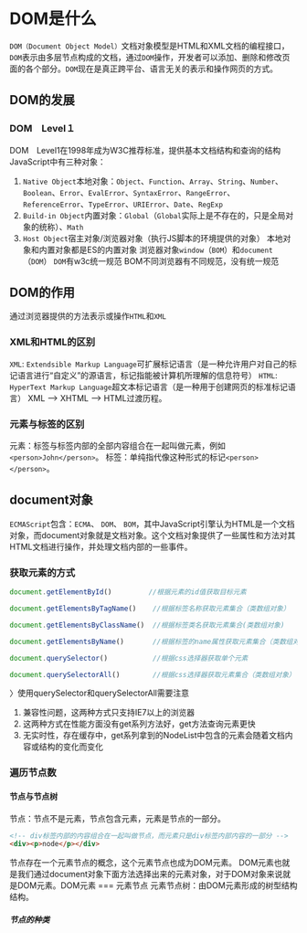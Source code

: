 # DOM是什么
`DOM（Document Object Model）`文档对象模型是HTML和XML文档的编程接口，`DOM`表示由多层节点构成的文档，通过`DOM`操作，开发者可以添加、删除和修改页面的各个部分。`DOM`现在是真正跨平台、语言无关的表示和操作网页的方式。
## DOM的发展
### DOM　Level１
DOM　Level1在1998年成为W3C推荐标准，提供基本文档结构和查询的结构
JavaScript中有三种对象：
1. `Native Object`本地对象：`Object`、`Function`、`Array`、`String`、`Number`、`Boolean`、`Error`、`EvalError`、`SyntaxError`、`RangeError`、`ReferenceError`、`TypeError`、`URIError`、`Date`、`RegExp`
2. `Build-in Object`内置对象：`Global`（`Global`实际上是不存在的，只是全局对象的统称）、`Math`
3. `Host Object`宿主对象/浏览器对象（执行JS脚本的环境提供的对象）
本地对象和内置对象都是ES的内置对象
浏览器对象`window`（`BOM`）和`document`（`DOM`）
`DOM`有w3c统一规范
BOM不同浏览器有不同规范，没有统一规范
## DOM的作用
通过浏览器提供的方法表示或操作`HTML`和`XML`
### XML和HTML的区别
`XML`: `Extendsible Markup Language`可扩展标记语言（是一种允许用户对自己的标记语言进行“自定义”的源语言，标记指能被计算机所理解的信息符号）
`HTML`: `HyperText Markup Language`超文本标记语言（是一种用于创建网页的标准标记语言）
XML --> XHTML --> HTML过渡历程。
### 元素与标签的区别
元素：标签与标签内部的全部内容组合在一起叫做元素，例如`<person>John</person>`。
标签：单纯指代像这种形式的标记`<person></person>`。
## document对象
`ECMAScript`包含：`ECMA`、 `DOM`、 `BOM`，其中JavaScript引擎认为HTML是一个文档对象，而document对象就是文档对象。这个文档对象提供了一些属性和方法对其HTML文档进行操作，并处理文档内部的一些事件。
### 获取元素的方式
```javascript
document.getElementById()         //根据元素的id值获取目标元素

document.getElementsByTagName()    //根据标签名称获取元素集合（类数组对象）

document.getElementsByClassName()  //根据标签类名获取元素集合(类数组对象)

document.getElementsByName()       //根据标签的name属性获取元素集合（类数组对象）

document.querySelector()           //根据css选择器获取单个元素

document.querySelectorAll()        //根据css选择器获取元素集合（类数组对象）

```
〉使用querySelector和querySelectorAll需要注意
1. 兼容性问题，这两种方式只支持IE7以上的浏览器
2. 这两种方式在性能方面没有get系列方法好，get方法查询元素更快
3. 无实时性，存在缓存中，get系列拿到的NodeList中包含的元素会随着文档内容或结构的变化而变化


### 遍历节点数
#### 节点与节点树
节点：节点不是元素，节点包含元素，元素是节点的一部分。
```html
<!-- div标签内部的内容组合在一起叫做节点，而元素只是div标签内部内容的一部分 -->
<div><p>node</p></div>

```

节点存在一个元素节点的概念，这个元素节点也成为DOM元素。
DOM元素也就是我们通过document对象下面方法选择出来的元素对象，对于DOM对象来说就是DOM元素。DOM元素 === 元素节点
元素节点树：由DOM元素形成的树型结构结构。
##### 节点的种类
